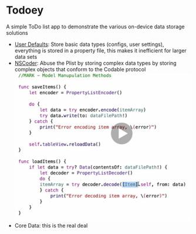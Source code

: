 # Todoey
A simple ToDo list app to demonstrate the various on-device data storage solutions

- [User Defaults](https://developer.apple.com/documentation/foundation/userdefaults): Store basic data types (configs, user settings), everything is stored in a property file, this makes it inefficient for larger data sets
- [NSCoder](https://developer.apple.com/documentation/foundation/nscoder): Abuse the Plist by storing complex data types by storing complex objects that conform to the Codable protocol
![Code for NSCode](Docs/ns_coder.png)
- Core Data: this is the real deal
